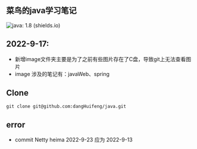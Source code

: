 ## 菜鸟的java学习笔记

![java: 1.8 (shields.io)](https://img.shields.io/badge/jdk-1.8-green)



## 2022-9-17:

- 新增image文件夹主要是为了之前有些图片存在了C盘，导致git上无法查看图片
- image 涉及的笔记有：javaWeb、spring



## Clone

```
git clone git@github.com:dangHuifeng/java.git
```



## error

- commit Netty heima 2022-9-23 应为 2022-9-13
